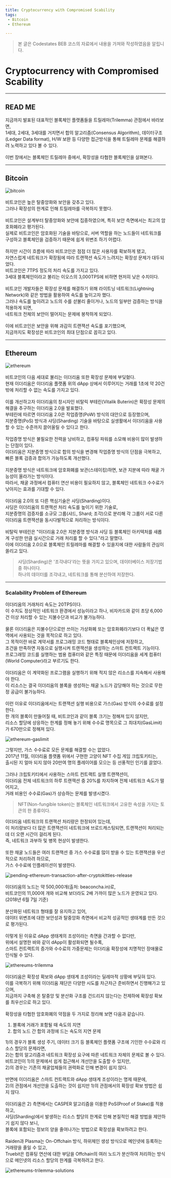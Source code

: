 ```yaml
---
title: Cryptocurrency with Compromised Scability
tags: 
 - Bitcoin
 - Ethereum

---
```


> 본 글은 Codestates BEB 코스의 자료에서 내용을 가져와 작성하였음을 알립니다. 

# Cryptocurrency with Compromised Scability

---

## READ ME
지금까지 발표된 대표적인 블록체인 플랫폼들을 트릴레마(Trilemma) 관점에서 바라보면,  
1세대, 2세대, 3세대를 거치면서 합의 알고리즘(Consensus Algorithm), 데이터구조(Ledger Data format), H/W 보완 등 다양한 접근방식을 통해 트릴레마 문제를 해결하려 노력하고 있다 볼 수 있다.  
<br>
이번 장에서는 블록체인 트릴레마 중에서, 확장성을 타협한 블록체인을 살펴본다.  

---

## Bitcoin
![bitcoin](../../assets/img/bitcoin.png)  
<br>
비트코인은 높은 탈중앙화와 보안을 갖추고 있다.  
그러나 확장성의 한계로 인해 트릴레마를 극복하지 못했다.  
<br>
비트코인은 설계부터 탈중앙화와 보안에 집중하였으며, 특히 보안 측면에서는 최고의 암호화폐라고 평가된다.  
실제로 비트코인은 암호화된 기술을 바탕으로, 서버 역할을 하는 노드들이 네트워크를 구성하고 블록체인을 검증하기 때문에 쉽게 위변조 하기 어렵다.  
<br>
하지만 시간이 흐름에 따라 비트코인은 점점 더 많은 사용자를 확보하게 됐고,  
자연스럽게 네트워크가 확장됨에 따라 트랜잭션 속도가 느려지는 확장성 문제가 대두되었다.
<br>
비트코인은 7TPS 정도의 처리 속도를 가지고 있다.  
3세대 블록체인이라고 불리는 이오스의 3,000TPS에 비하면 현저히 낮은 수치이다.  
<br>
비트코인 개발자들은 확장성 문제를 해결하기 위해 라이트닝 네트워크(Lightning Network)와 같은 방법을 활용하여 속도를 높이고자 했다.  
그러나 속도를 높이려고 노드의 수를 섣불리 줄이거나, 노드의 일부만 검증하는 방식을 적용하게 되면,  
네트워크 전체의 보안이 떨어지는 문제에 봉착하게 되었다.  
<br>
이에 비트코인은 보안을 위해 과감히 트랜잭션 속도를 포기했으며,  
지금까지도 확장성은 비트코인의 최대 단점으로 꼽히고 있다.

---

## Ethereum
![ethereum](../../assets/img/ethereum.png)  
<br>
비트코인의 다음 세대로 불리는 이더리움 또한 확장성 문제에 부딪혔다.  
현재 이더리움은 이더리움 플랫폼 위의 dApp 상에서 이루어지는 거래를 1초에 약 20건밖에 처리할 수 없는 속도를 가지고 있다.  
<br>
이를 개선하고자 이더리움의 창시자인 비탈릭 부테린(Vitalik Buterin)은 확장성 문제의 해결을 추구하는 이더리움 2.0을 발표했다.  
부테린에 따르면 이더리움 2.0은 작업증명(PoW) 방식의 대안으로 등장했으며,  
지분증명(PoS) 방식과 샤딩(Sharding) 기술을 바탕으로 실생활에서 이더리움을 사용할 수 있는 수준까지 끌어올릴 수 있다고 한다.  
<br>
작업증명 방식은 불필요한 전력을 낭비하고, 컴퓨팅 파워를 소모해 비용이 많이 발생하는 단점이 있다.  
이더리움은 지분증명 방식으로 합의 방식을 변경해 작업증명 방식의 단점을 극복하고,  
빠른 블록 검증과 합의가 가능하도록 개선했다.  
<br>
지분증명 방식은 네트워크에 암호화폐를 보관(스테이킹)하면, 보관 지분에 따라 채굴 가능성이 올라가는 방식이다.  
따라서, 채굴 과정에서 컴퓨터 연산 비용이 필요하지 않고, 블록체인 네트워크 수수료가 낮아지는 효과를 기대할 수 있다.  
<br>
이더리움 2.0의 또 다른 핵심기술은 샤딩(Sharding)이다.  
샤딩은 이더리움의 트랜잭션 처리 속도를 높이기 위한 기술로,  
지분증명의 검증자를 소규모 그룹(샤드, Shard; 조각)으로 분리해 각 그룹이 서로 다른 이더리움 트랜잭션을 동시다발적으로 처리하는 방식이다.  
<br>
비탈릭 부테린은 "이더리움 2.0은 지분증명 방식과 샤딩 등 블록체인 아키텍처를 새롭게 구성한 만큼 실시간으로 거래 처리를 할 수 있다."라고 말했다.  
이에 이더리움 2.0으로 블록체인 트릴레마를 해결할 수 있을지에 대한 사람들의 관심이 쏠리고 있다.  

> 샤딩(Sharding)은 '조각내다'라는 뜻을 가지고 있으며, 데이터베이스 저장기법 중 하나이다.  
> 하나의 데이터를 조각내고, 네트워크를 통해 분산하여 저장한다.

---

### Scalability Problem of Ethereum
이더리움의 거래처리 속도는 20TPS이다.  
이 수치도 정상적인 네트워크 환경에서 성능이라고 하나, 비자카드와 같이 초당 6,000건 이상 처리할 수 있는 지불수단과 비교가 불가능하다.  
<br>
물론 이더리움은 지불수단으로만 쓰이는 가상화폐 또는 암호화폐라기보다 더 폭넓은 영역에서 사용되는 것을 목적으로 하고 있다.  
그 목적이란 바로 계약서를 프로그래밍 코드 형태로 블록체인상에 저장하고,  
조건을 만족하면 자동으로 실행시켜 트랜잭션을 생성하는 스마트 컨트랙트 기능이다.  
프로그래밍 코드를 실행하는 범용 컴퓨터와 같은 특징 때문에 이더리움을 세계 컴퓨터(World Computer)라고 부르기도 한다.  
<br>
이더리움은 이 계약화된 프로그램을 실행하기 위해 적지 않은 리소스를 지속해서 사용해야 한다.  
이 리소스는 결국 이더리움의 블록을 생성하는 채굴 노드가 감당해야 하는 것으로 무한정 공급이 불가능하다.  
<br>
이런 이유로 이더리움에서는 트랜잭션 실행 비용으로 가스(Gas) 방식의 수수료를 설정한다.  
한 개의 블록이 만들어질 때, 비트코인과 같이 블록 크기는 정해져 있지 않지만,  
리소스 할당에 상응하는 한계를 정해 놓기 위해 수수료 명목으로 그 최대치(GasLimit)가 670만으로 정해져 있다.  


![ethereum-gaslimit](../../assets/img/ethereum-gaslimit.png)  

그렇지만, 가스 수수료로 모든 문제를 해결할 수는 없었다.  
2017년 11월, 이더리움 플랫폼 위에서 구현한 고양이 NFT 수집 게임 크립토키티는,  
출시된 지 얼마 되지 않아 20만여 명의 플레이어를 모으는 등 선풍적인 인기를 끌었다.  
<br>
그러나 크립토키티에서 사용하는 스마트 컨트랙트 실행 트랜잭션이,  
이더리움 전체 네트워크의 하루 트랜잭션 중 20%를 차지하며 전체 네트워크 속도가 떨어지고,  
거래 비용인 수수료(Gas)가 상승하는 문제를 발생시켰다.  

> NFT(Non-fungible token)는 블록체인 네트워크에서 고유한 속성을 가지는 토큰의 한 종류이다.  

이더리움 네트워크의 트랜잭션 처리량은 한정되어 있는데,  
이 처리량보다 더 많은 트랜잭션이 네트워크에 브로드캐스팅되면, 트랜잭션이 처리되는 데 더 오랜 시간이 걸리게 된다.  
즉, 네트워크 과부하 및 병목 현상이 발생한다.  
<br>
또한 채굴 노드들은 여러 트랜잭션 중 가스 수수료를 많이 받을 수 있는 트랜잭션을 우선적으로 처리하려 하므로,  
가스 수수료에 인플레이션이 발생한다.  

![pending-ethereum-transaction-after-cryptokitties-release](../../assets/img/pending-ethereum-transaction-after-cryptokitties-release.png)  
<br>
이더리움의 노드는 약 500,000개(출처: beaconcha.in)로,  
비트코인의 11,000여 개와 비교해 보더라도 2배 가까이 많은 노드가 운영되고 있다. (2018년 6월 7일 기준)  
<br>
분산화된 네트워크 형태를 잘 유지하고 있어,  
데이터 위변조에 대한 보안성과 탈중앙화 측면에서 비교적 성공적인 생태계를 만든 것으로 평가된다.  
<br>
이렇게 된 이유로 dApp 생태계의 조성이라는 측면을 간과할 수 없다만,  
위에서 설명한 바와 같이 dApp이 활성화되면 될수록,  
스마트 컨트랙트의 증가와 수수료의 가중문제는 이더리움 확장성에 치명적인 장애물로 인식될 수 있다.

![ethereums-trilemma](../../assets/img/ethereums-trilemma.png)  
<br>
이더리움은 확장성 확보와 dApp 생태계 조성이라는 딜레마적 상황에 부딪혀 있다.  
이를 극복하기 위해 이더리움 재단은 다양한 시도를 차근차근 준비하면서 진행해가고 있으며,  
지금까지 구축해 온 탈중앙 및 분산화 구조를 건드리지 않는다는 전제하에 확장성 확보를 최우선으로 하고 있다.  
<br>
확장성을 타협한 암호화폐의 약점을 두 가지로 정리해 보면 다음과 같습니다.  

1. 블록에 거래가 포함될 때 속도의 지연  
2. 합의 노드 간 합의 과정에 드는 속도의 지연 문제  

1)의 경우가 블록 생성 주기, 데이터 크기 등 블록체인 플랫폼 구조에 기인한 수수료와 리소스 할당의 문제라면,  
2)는 합의 알고리즘과 네트워크 확장성 요구에 따른 네트워크 자체의 문제로 볼 수 있다.
<br>
비트코인이 1)의 문제에서 쉽게 접근해서 개선안을 도출할 수 있지만,  
2)의 경우는 기존의 채굴업체들의 권력화로 인해 변경이 쉽지 않다.  
<br>
반면에 이더리움은 스마트 컨트랙트와 dApp 생태계 조성이라는 명제 때문에,  
2)의 관점에서 개선안을 도출하는 것이 쉽지만 1)의 관점에서의 확장성 확보 방법은 쉽지 않다.  
<br>
이더리움은 2) 측면에서는 CASPER 알고리즘을 이용한 PoS(Proof of Stake)를 적용하고,  
샤딩(Sharding)에서 발생하는 리소스 할당의 한계로 인해 본질적인 해결 방법을 제안하기 쉽지 않다 보니,  
블록에 포함되는 정보의 양을 줄여나가는 방법으로 확장성을 확보하려고 한다.  
<br>
Raiden과 Plasma는 On-Offchain 방식, 하위체인 생성 방식으로 메인넷에 등록하는 거래량을 줄일 수 있고,  
Truebit은 컴퓨팅 연산에 대한 부담을 Offchain의 여러 노드가 분산하여 처리하는 방식으로 메인넷의 리소스 할당의 한계를 극복하려고 한다.

![ethereums-trilemma-solutions](../../assets/img/ethereums-trilemma-solutions.png)  

